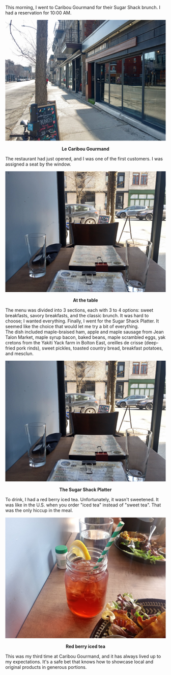 This morning, I went to Caribou Gourmand for their Sugar Shack brunch. I had a reservation for 10:00 AM.

![Le Caribou Gourmand](/assets/2025/03/20250322_caribou-gourmand/caribou.jpg)
<p align="center"><b>Le Caribou Gourmand</b></p>

The restaurant had just opened, and I was one of the first customers. I was assigned a seat by the window.

![At the table](/assets/2025/03/20250322_caribou-gourmand/table.jpg)
<p align="center"><b>At the table</b></p>

The menu was divided into 3 sections, each with 3 to 4 options: sweet breakfasts, savory breakfasts, and the classic brunch. It was hard to choose; I wanted everything. Finally, I went for the Sugar Shack Platter. It seemed like the choice that would let me try a bit of everything.  
The dish included maple-braised ham, apple and maple sausage from Jean Talon Market, maple syrup bacon, baked beans, maple scrambled eggs, yak cretons from the Yakiti Yack farm in Bolton East, oreilles de crisse (deep-fried pork rinds), sweet pickles, toasted country bread, breakfast potatoes, and mesclun.

![Sugar Shack Platter](/assets/2025/03/20250322_caribou-gourmand/table.jpg)
<p align="center"><b>The Sugar Shack Platter</b></p>

To drink, I had a red berry iced tea. Unfortunately, it wasn't sweetened. It was like in the U.S. when you order "iced tea" instead of "sweet tea". That was the only hiccup in the meal.

![Red berry iced tea](/assets/2025/03/20250322_caribou-gourmand/theglace.jpg)
<p align="center"><b>Red berry iced tea</b></p>

This was my third time at Caribou Gourmand, and it has always lived up to my expectations. It's a safe bet that knows how to showcase local and original products in generous portions.
